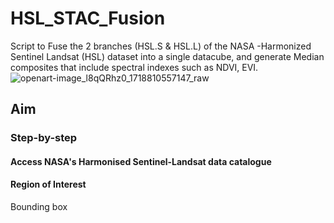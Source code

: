 # HSL_STAC_Fusion
Script to Fuse the 2 branches (HSL.S &amp; HSL.L) of the NASA -Harmonized Sentinel Landsat (HSL) dataset into a single datacube, and generate Median composites that include spectral indexes such as NDVI, EVI.
![openart-image_l8qQRhz0_1718810557147_raw](https://github.com/Permian-Global-Research/HSL_STAC_Fusion/assets/69790440/29ef2293-6a01-4080-8ab1-a8a737a35165)
## Aim

### Step-by-step

#### Access NASA's Harmonised Sentinel-Landsat data catalogue

#### Region of Interest
Bounding box


####

####

####
